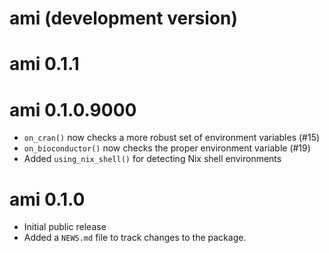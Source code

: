 # ami (development version)

# ami 0.1.1

# ami 0.1.0.9000

* `on_cran()` now checks a more robust set of environment variables (#15)
* `on_bioconductor()` now checks the proper environment variable (#19)
* Added `using_nix_shell()` for detecting Nix shell environments

# ami 0.1.0

* Initial public release
* Added a `NEWS.md` file to track changes to the package.
